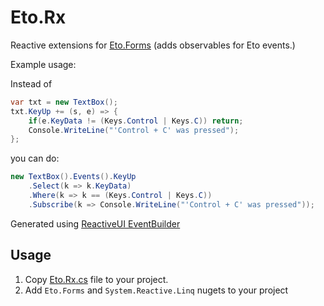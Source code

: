 # Eto.Rx

Reactive extensions for [Eto.Forms](https://github.com/picoe/Eto) (adds observables for Eto events.)

Example usage:

Instead of
```csharp
var txt = new TextBox();
txt.KeyUp += (s, e) => {
    if(e.KeyData != (Keys.Control | Keys.C)) return;
    Console.WriteLine("'Control + C' was pressed");
};
```
you can do:
```csharp
new TextBox().Events().KeyUp
    .Select(k => k.KeyData)
    .Where(k => k == (Keys.Control | Keys.C))
    .Subscribe(k => Console.WriteLine("'Control + C' was pressed"));
```

Generated using [ReactiveUI EventBuilder](https://github.com/reactiveui/ReactiveUI/tree/develop/src/EventBuilder)

## Usage

1. Copy [Eto.Rx.cs](Eto.Rx.cs) file to your project.
2. Add `Eto.Forms` and `System.Reactive.Linq` nugets to your project
